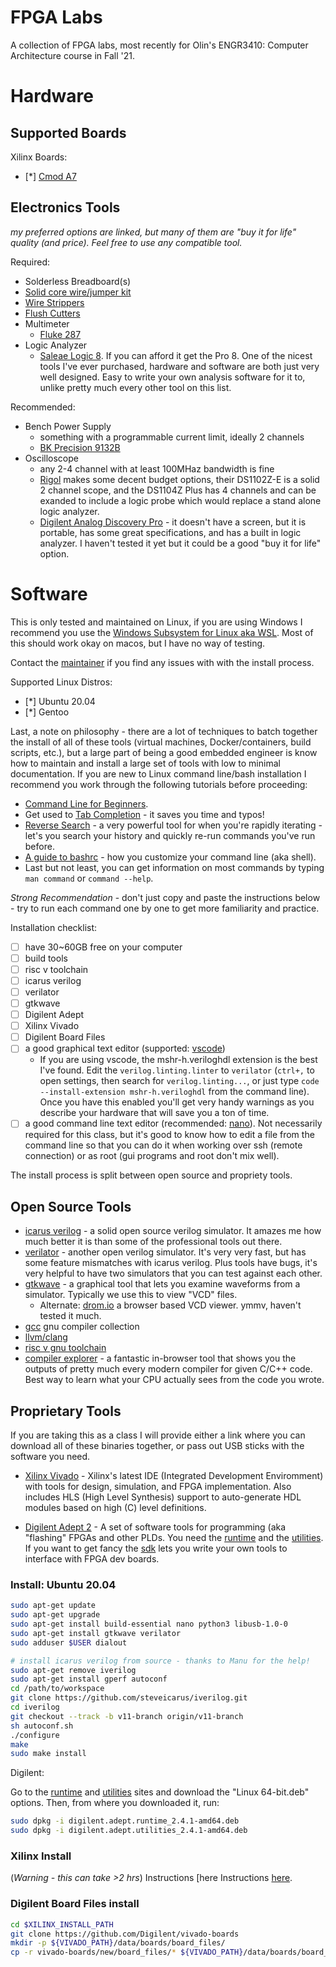 # FPGA Labs
A collection of FPGA labs, most recently for Olin's ENGR3410: Computer Architecture course in Fall '21. 

# Hardware

## Supported Boards
Xilinx Boards:
  - [*] [Cmod A7](https://digilent.com/reference/programmable-logic/cmod-a7/start)

## Electronics Tools
*my preferred options are linked, but many of them are "buy it for life" quality (and price). Feel free to use any compatible tool.*

Required:

- Solderless Breadboard(s)
- [Solid core wire/jumper kit]()
- [Wire Strippers]()
- [Flush Cutters]()
- Multimeter
  - [Fluke 287](https://www.fluke.com/en-us/product/electrical-testing/digital-multimeters/fluke-287)
- Logic Analyzer
  - [Saleae Logic 8](https://www.saleae.com/). If you can afford it get the Pro 8. One of the nicest tools I've ever purchased, hardware and software are both just very well designed. Easy to write your own analysis software for it to, unlike pretty much every other tool on this list.

Recommended:
- Bench Power Supply
  - something with a programmable current limit, ideally 2 channels
  - [BK Precision 9132B](https://www.bkprecision.com/products/power-supplies/9132B-triple-output-programmable-dc-power-supply-2-0-60v-3a-1-0-5v-3a.html)
- Oscilloscope
  - any 2-4 channel with at least 100MHaz bandwidth is fine
  - [Rigol](https://www.rigolna.com/products/digital-oscilloscopes/1000z/) makes some decent budget options, their DS1102Z-E is a solid 2 channel scope, and the DS1104Z Plus has 4 channels and can be exanded to include a logic probe which would replace a stand alone logic analyzer.
  - [Digilent Analog Discovery Pro](https://digilent.com/reference/test-and-measurement/analog-discovery-pro-3x50/specifications) - it doesn't have a screen, but it is portable, has some great specifications, and has a built in logic analyzer. I haven't tested it yet but it could be a good "buy it for life" option.

# Software
This is only tested and maintained on Linux, if you are using Windows I recommend you use the [Windows Subsystem for Linux aka WSL](https://docs.microsoft.com/en-us/windows/wsl/install-win10). Most of this should work okay on macos, but I have no way of testing. 

Contact the [maintainer](mailto:avinash+fpga@nonholonomy.com) if you find any issues with with the install process.

Supported Linux Distros:
- [*] Ubuntu 20.04
- [*] Gentoo

Last, a note on philosophy - there are a lot of techniques to batch together the install of all of these tools (virtual machines, Docker/containers, build scripts, etc.), but a large part of being a good embedded engineer is know how to maintain and install a large set of tools with low to minimal documentation. If you are new to Linux command line/bash installation I recommend you work through the following tutorials before proceeding:
  - [Command Line for Beginners](https://ubuntu.com/tutorials/command-line-for-beginners#1-overview).
  - Get used to [Tab Completion](https://www.howtogeek.com/195207/use-tab-completion-to-type-commands-faster-on-any-operating-system/) - it saves you time and typos!
  - [Reverse Search](https://codeburst.io/use-reverse-i-search-to-quickly-navigate-through-your-history-917f4d7ffd37) - a very powerful tool for when you're rapidly iterating - let's you search your history and quickly re-run commands you've run before.
  - [A guide to bashrc](https://www.routerhosting.com/knowledge-base/what-is-linux-bashrc-and-how-to-use-it-full-guide/) - how you customize your command line (aka shell).
  - Last but not least, you can get information on most commands by typing `man command` or `command --help`.

*Strong Recommendation* - don't just copy and paste the instructions below - try to run each command one by one to get more familiarity and practice.

Installation checklist:
- [ ] have 30~60GB free on your computer
- [ ] build tools
- [ ] risc v toolchain
- [ ] icarus verilog
- [ ] verilator
- [ ] gtkwave
- [ ] Digilent Adept
- [ ] Xilinx Vivado
- [ ] Digilent Board Files
- [ ] a good graphical text editor (supported: [vscode](https://code.visualstudio.com/)) 
  - If you are using vscode, the mshr-h.veriloghdl extension is the best I've found. Edit the `verilog.linting.linter` to `verilator` (`ctrl+,` to open settings, then search for `verilog.linting...`, or just type `code --install-extension mshr-h.veriloghdl` from the command line). Once you have this enabled you'll get very handy warnings as you describe your hardware that will save you a ton of time.
- [ ] a good command line text editor (recommended: [nano](https://www.nano-editor.org/)). Not necessarily required for this class, but it's good to know how to edit a file from the command line so that you can do it when working over ssh (remote connection) or as root (gui programs and root don't mix well).
  
The install process is split between open source and propriety tools.

## Open Source Tools

- [icarus verilog](http://iverilog.icarus.com/) - a solid open source verilog simulator. It amazes me how much better it is than some of the professional tools out there.
- [verilator](https://www.veripool.org/verilator/) - another open verilog simulator. It's very very fast, but has some feature mismatches with icarus verilog. Plus tools have bugs, it's very helpful to have two simulators that you can test against each other.
- [gtkwave](http://gtkwave.sourceforge.net/) - a graphical tool that lets you examine waveforms from a simulator. Typically we use this to view "VCD" files.
  - Alternate: [drom.io](https://drom.io/vcd/) a browser based VCD viewer. ymmv, haven't tested it much.
- [gcc]() gnu compiler collection
- [llvm/clang]() 
- [risc v gnu toolchain](https://github.com/ucb-bar/esp-gnu-toolchain)
- [compiler explorer](https://godbolt.org/) - a fantastic in-browser tool that shows you the outputs of pretty much every modern compiler for given C/C++ code. Best way to learn what your CPU actually sees from the code you wrote.

## Proprietary Tools

If you are taking this as a class I will provide either a link where you can download all of these binaries together, or pass out USB sticks with the software you need. 

- [Xilinx Vivado](https://www.xilinx.com/products/design-tools/vivado.html) - Xilinx's latest IDE (Integrated Development Enviromment) with tools for design, simulation, and FPGA implementation. Also includes HLS (High Level Synthesis) support to auto-generate HDL modules based on high (C) level definitions.

- [Digilent Adept 2](https://digilent.com/reference/software/adept/start) - A set of software tools for programming (aka "flashing" FPGAs and other PLDs. You need the [runtime](https://digilent.com/reference/lib/exe/fetch.php?tok=f5f244&media=https%3A%2F%2Fmautic.digilentinc.com%2Fadept-runtime-download) and the [utilities](https://digilent.com/reference/lib/exe/fetch.php?tok=358c01&media=https%3A%2F%2Fmautic.digilentinc.com%2Fadept-utilities-download). If you want to get fancy the [sdk](https://digilent.com/reference/lib/exe/fetch.php?tok=2e05b9&media=https%3A%2F%2Fmautic.digilentinc.com%2Fadept-sdk-download) lets you write your own tools to interface with FPGA dev boards.

### Install: Ubuntu 20.04

```bash
sudo apt-get update
sudo apt-get upgrade
sudo apt-get install build-essential nano python3 libusb-1.0-0
sudo apt-get install gtkwave verilator
sudo adduser $USER dialout

# install icarus verilog from source - thanks to Manu for the help!
sudo apt-get remove iverilog
sudo apt-get install gperf autoconf
cd /path/to/workspace
git clone https://github.com/steveicarus/iverilog.git
cd iverilog
git checkout --track -b v11-branch origin/v11-branch
sh autoconf.sh
./configure
make
sudo make install
```

Digilent:

Go to the [runtime](https://digilent.com/reference/lib/exe/fetch.php?tok=f5f244&media=https%3A%2F%2Fmautic.digilentinc.com%2Fadept-runtime-download) and [utilities](https://digilent.com/reference/lib/exe/fetch.php?tok=358c01&media=https%3A%2F%2Fmautic.digilentinc.com%2Fadept-utilities-download) sites and download the "Linux 64-bit.deb" options. Then, from where you downloaded it, run:
```bash
sudo dpkg -i digilent.adept.runtime_2.4.1-amd64.deb
sudo dpkg -i digilent.adept.utilities_2.4.1-amd64.deb
```

### Xilinx Install
(*Warning - this can take >2 hrs*) Instructions [here
Instructions [here](docs/install/xilinx/xilinx.md).


### Digilent Board Files install
```bash
cd $XILINX_INSTALL_PATH
git clone https://github.com/Digilent/vivado-boards
mkdir -p ${VIVADO_PATH}/data/boards/board_files/
cp -r vivado-boards/new/board_files/* ${VIVADO_PATH}/data/boards/board_files/
```

